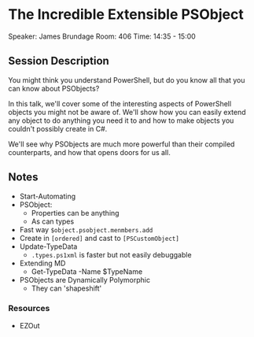 # The Incredible Extensible PSObject

Speaker: James Brundage
Room: 406
Time: 14:35 - 15:00

## Session Description

You might think you understand PowerShell, but do you know all that you can know about PSObjects?

In this talk, we'll cover some of the interesting aspects of PowerShell objects you might not be aware of. We'll show how you can easily extend any object to do anything you need it to and how to make objects you couldn't possibly create in C#.

We'll see why PSObjects are much more powerful than their compiled counterparts, and how that opens doors for us all.

## Notes

- Start-Automating
- PSObject:
  - Properties can be anything
  - As can types
- Fast way `$object.psobject.menmbers.add`
- Create in `[ordered]` and cast to `[PSCustomObject]`
- Update-TypeData
  - `.types.ps1xml` is faster but not easily debuggable
- Extending MD
  - Get-TypeData -Name $TypeName
- PSObjects are Dynamically Polymorphic
  - They can 'shapeshift'

### Resources

- EZOut
